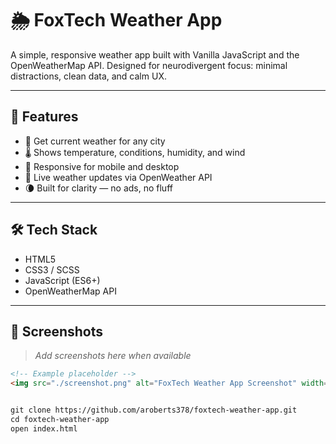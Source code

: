 # 🌦️ FoxTech Weather App

A simple, responsive weather app built with Vanilla JavaScript and the OpenWeatherMap API. Designed for neurodivergent focus: minimal distractions, clean data, and calm UX.

---

## 🔧 Features

- 📍 Get current weather for any city
- 🌡️ Shows temperature, conditions, humidity, and wind
- 📱 Responsive for mobile and desktop
- 🔁 Live weather updates via OpenWeather API
- 🌘 Built for clarity — no ads, no fluff

---

## 🛠️ Tech Stack

- HTML5
- CSS3 / SCSS
- JavaScript (ES6+)
- OpenWeatherMap API

---

## 📸 Screenshots

> _Add screenshots here when available_

```html
<!-- Example placeholder -->
<img src="./screenshot.png" alt="FoxTech Weather App Screenshot" width="100%">


git clone https://github.com/aroberts378/foxtech-weather-app.git
cd foxtech-weather-app
open index.html
